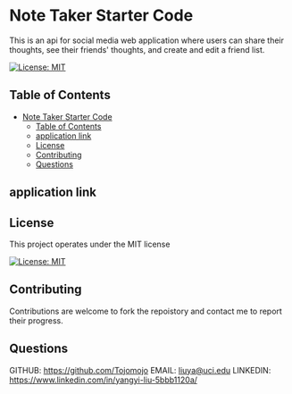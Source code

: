 # Note Taker Starter Code
This is an api for social media web application where users can share their thoughts, see their friends' thoughts, and create and edit a friend list.
  
  [![License: MIT](https://img.shields.io/badge/License-MIT-yellow.svg)](https://opensource.org/licenses/MIT)
  
  
  ## Table of Contents
- [Note Taker Starter Code](#note-taker-starter-code)
  - [Table of Contents](#table-of-contents)
  - [application link](#application-link)
  - [License](#license)
  - [Contributing](#contributing)
  - [Questions](#questions)

## application link
    
## License
  This project operates under the MIT license
  
  [![License: MIT](https://img.shields.io/badge/License-MIT-yellow.svg)](https://opensource.org/licenses/MIT)
  
  ## Contributing 
  Contributions are welcome to fork the repoistory and contact me to report their progress.
  
  ## Questions
  
  GITHUB: https://github.com/Tojomojo
  EMAIL: liuya@uci.edu
  LINKEDIN: https://www.linkedin.com/in/yangyi-liu-5bbb1120a/